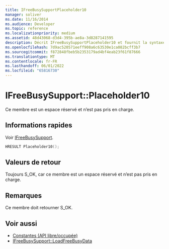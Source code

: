 ```yaml
---
title: IFreeBusySupportPlaceholder10
manager: soliver
ms.date: 11/16/2014
ms.audience: Developer
ms.topic: reference
ms.localizationpriority: medium
ms.assetid: 48d43068-d3d4-395b-ae8a-3d8287141595
description: Décrit IFreeBusySupportPlaceholder10 et fournit la syntaxe, la valeur de retour et des remarques supplémentaires. Ce membre est un espace réservé et n’est pas pris en charge.
ms.openlocfilehash: 7d9ac520571eeff908a6c63530e1ca082bcff3b7
ms.sourcegitcommit: f872848fbeb5b2353179ad4bf4eab23f61f87666
ms.translationtype: MT
ms.contentlocale: fr-FR
ms.lasthandoff: 06/01/2022
ms.locfileid: "65816730"
---
```

# <a name="ifreebusysupportplaceholder10"></a>IFreeBusySupport::Placeholder10

Ce membre est un espace réservé et n’est pas pris en charge.
  
## <a name="quick-info"></a>Informations rapides

Voir [IFreeBusySupport](ifreebusysupport.md).
  
```cpp
HRESULT Placeholder10();
```

## <a name="return-values"></a>Valeurs de retour

Toujours S_OK, car ce membre est un espace réservé et n’est pas pris en charge.
  
## <a name="remarks"></a>Remarques

Ce membre doit retourner S_OK.
  
## <a name="see-also"></a>Voir aussi

- [Constantes (API libre/occupée)](constants-free-busy-api.md)
- [IFreeBusySupport::LoadFreeBusyData](ifreebusysupport-loadfreebusydata.md)

